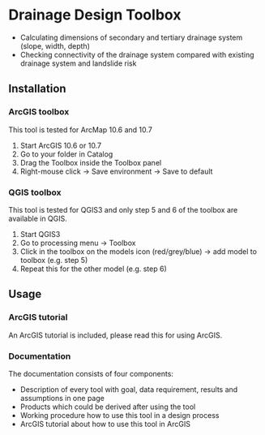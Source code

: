 # Drainage Design Toolbox
- Calculating dimensions of secondary and tertiary drainage system (slope, width, depth) 
- Checking connectivity of the drainage system compared with existing drainage system and landslide risk

## Installation

### ArcGIS toolbox
This tool is tested for ArcMap 10.6 and 10.7
1. Start ArcGIS 10.6 or 10.7
2. Go to your folder in Catalog
3. Drag the Toolbox inside the Toolbox panel
4. Right-mouse click -> Save environment -> Save to default

### QGIS toolbox
This tool is tested for QGIS3 and only step 5 and 6 of the toolbox are available in QGIS.
1. Start QGIS3
2. Go to processing menu -> Toolbox
3. Click in the toolbox on the models icon (red/grey/blue) -> add model to toolbox (e.g. step 5)
4. Repeat this for the other model (e.g. step 6)

## Usage

### ArcGIS tutorial
An ArcGIS tutorial is included, please read this for using ArcGIS.

### Documentation
The documentation consists of four components:
- Description of every tool with goal, data requirement, results and assumptions in one page
- Products which could be derived after using the tool
- Working procedure how to use this tool in a design process
- ArcGIS tutorial about how to use this tool in ArcGIS
